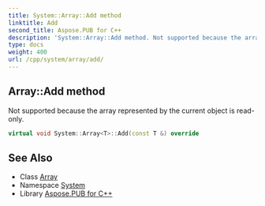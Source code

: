 ```yaml
---
title: System::Array::Add method
linktitle: Add
second_title: Aspose.PUB for C++
description: 'System::Array::Add method. Not supported because the array represented by the current object is read-only in C++.'
type: docs
weight: 400
url: /cpp/system/array/add/
---
```

## Array::Add method


Not supported because the array represented by the current object is read-only.

```cpp
virtual void System::Array<T>::Add(const T &) override
```


## See Also

* Class [Array](../)
* Namespace [System](../../)
* Library [Aspose.PUB for C++](../../../)
